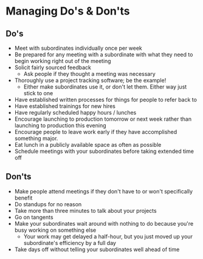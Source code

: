 # Managing Do's & Don'ts

## Do's
* Meet with subordinates individually once per week
* Be prepared for any meeting with a subordinate with what they need to begin working right out of the meeting
* Solicit fairly sourced feedback
    * Ask people if they thought a meeting was necessary 
* Thoroughly use a project tracking software; be the example!
    * Either make subordinates use it, or don't let them. Either way just stick to one
* Have established written processes for things for people to refer back to
* Have established trainings for new hires
* Have regularly scheduled happy hours / lunches
* Encourage launching to production tomorrow or next week rather than launching to production this evening
* Encourage people to leave work early if they have accomplished something major.
* Eat lunch in a publicly available space as often as possible
* Schedule meetings with your subordinates before taking extended time off


## Don'ts
* Make people attend meetings if they don't have to or won't specifically benefit
* Do standups for no reason
* Take more than three minutes to talk about your projects
* Go on tangents
* Make your subordinates wait around with nothing to do because you're busy working on something else
    * Your work may get delayed a half-hour, but you just moved up your subordinate's efficiency by a full day
* Take days off without telling your subordinates well ahead of time
